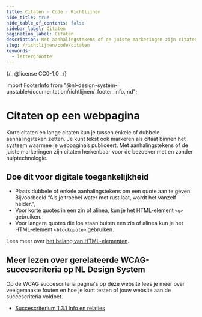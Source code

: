 ```yaml
---
title: Citaten · Code · Richtlijnen
hide_title: true
hide_table_of_contents: false
sidebar_label: Citaten
pagination_label: Citaten
description: Met aanhalingstekens of de juiste markeringen zijn citaten herkenbaar voor de bezoeker met en zonder hulptechnologie.
slug: /richtlijnen/code/citaten
keywords:
  - lettergrootte
---
```


{/_ @license CC0-1.0 _/}

import FooterInfo from "@nl-design-system-unstable/documentation/richtlijnen/\_footer_info.md";

# Citaten op een webpagina

Korte citaten en lange citaten kun je tussen enkele of dubbele aanhalingsteken zetten. Je kunt tekst ook markeren als citaat binnen het systeem waarmee je webpagina’s publiceert. Met aanhalingstekens of de juiste markeringen zijn citaten herkenbaar voor de bezoeker met en zonder hulptechnologie.

## Doe dit voor digitale toegankelijkheid

- Plaats dubbele of enkele aanhalingstekens om een quote aan te geven. Bijvoorbeeld “Als je troebel water met rust laat, wordt het vanzelf helder.”,
- Voor korte quotes in een zin of alinea, kun je het HTML-element `<q>` gebruiken.
- Voor langere quotes die los staan buiten een zin of alinea kun je het HTML-element `<blockquote>` gebruiken.

Lees meer over [het belang van HTML-elementen](/richtlijnen/formulieren/wanneer-welk-form-element/betekenisvolle-html-elementen).

## Meer lezen over gerelateerde WCAG-succescriteria op NL Design System

Op de WCAG succescriteria pagina's op deze website lees je meer over veelgemaakte fouten en hoe je kunt testen of jouw website aan de succescriteria voldoet.

- [Succescriterium 1.3.1 Info en relaties](/wcag/1.3.1)

<FooterInfo />
